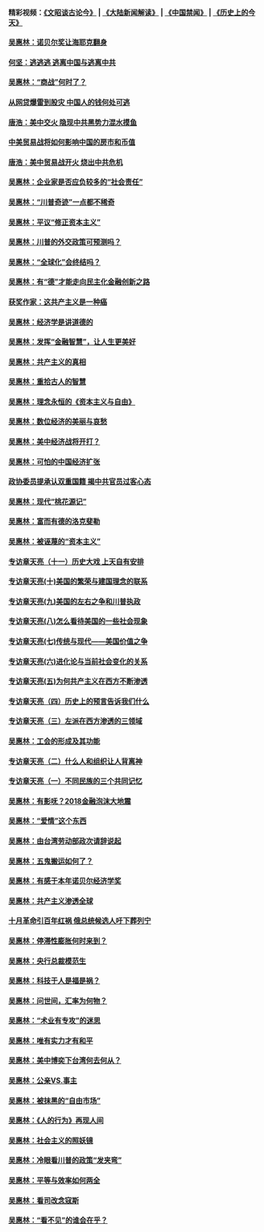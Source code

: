 #### 精彩视频：[《文昭谈古论今》](https://github.com/gfw-breaker/wenzhao/blob/master/README.md?t=12131531) | [《大陆新闻解读》](https://github.com/gfw-breaker/ntdtv-comedy/blob/master/README.md?t=12131531) | [《中国禁闻》](https://github.com/gfw-breaker/ntdtv-news/blob/master/README.md?t=12131531) | [《历史上的今天》](https://github.com/gfw-breaker/today-in-history/blob/master/README.md?t=12131531) 

#### [吴惠林：诺贝尔奖让海耶克翻身](../pages/nsc423/n10890049.md?t=12131531) 

#### [何坚：逃逃逃 逃离中国与逃离中共](../pages/nsc423/n10592891.md?t=12131531) 

#### [吴惠林：“商战”何时了？](../pages/nsc423/n10573558.md?t=12131531) 

#### [从网贷爆雷到股灾 中国人的钱何处可逃](../pages/nsc423/n10572800.md?t=12131531) 

#### [唐浩：美中交火 隐现中共黑势力混水摸鱼](../pages/nsc423/n10544040.md?t=12131531) 

#### [中美贸易战将如何影响中国的房市和币值](../pages/nsc423/n10543697.md?t=12131531) 

#### [唐浩：美中贸易战开火 烧出中共危机](../pages/nsc423/n10540126.md?t=12131531) 

#### [吴惠林：企业家是否应负较多的“社会责任”](../pages/nsc423/n10535022.md?t=12131531) 

#### [吴惠林：“川普奇迹”一点都不稀奇](../pages/nsc423/n10512808.md?t=12131531) 

#### [吴惠林：平议“修正资本主义”](../pages/nsc423/n10495724.md?t=12131531) 

#### [吴惠林：川普的外交政策可预测吗？](../pages/nsc423/n10462387.md?t=12131531) 

#### [吴惠林：“全球化”会终结吗？](../pages/nsc423/n10452838.md?t=12131531) 

#### [吴惠林：有“德”才能走向民主化金融创新之路](../pages/nsc423/n10432292.md?t=12131531) 

#### [获奖作家：这共产主义是一种癌](../pages/nsc423/n10431541.md?t=12131531) 

#### [吴惠林：经济学是讲道德的](../pages/nsc423/n10398014.md?t=12131531) 

#### [吴惠林：发挥“金融智慧”，让人生更美好](../pages/nsc423/n10375019.md?t=12131531) 

#### [吴惠林：共产主义的真相](../pages/nsc423/n10351394.md?t=12131531) 

#### [吴惠林：重拾古人的智慧](../pages/nsc423/n10337691.md?t=12131531) 

#### [吴惠林：理念永恒的《资本主义与自由》](../pages/nsc423/n10316274.md?t=12131531) 

#### [吴惠林：数位经济的美丽与哀愁](../pages/nsc423/n10292946.md?t=12131531) 

#### [吴惠林：美中经济战将开打？](../pages/nsc423/n10258825.md?t=12131531) 

#### [吴惠林：可怕的中国经济扩张](../pages/nsc423/n10219147.md?t=12131531) 

#### [政协委员提承认双重国籍 揭中共官员过客心态](../pages/nsc423/n10208809.md?t=12131531) 

#### [吴惠林：现代“桃花源记”](../pages/nsc423/n10185234.md?t=12131531) 

#### [吴惠林：富而有德的洛克斐勒](../pages/nsc423/n10142264.md?t=12131531) 

#### [吴惠林：被诬蔑的“资本主义”](../pages/nsc423/n10124816.md?t=12131531) 

#### [专访章天亮（十一）历史大戏 上天自有安排](../pages/nsc423/n10094905.md?t=12131531) 

#### [专访章天亮(十)美国的繁荣与建国理念的联系](../pages/nsc423/n10094899.md?t=12131531) 

#### [专访章天亮(九)美国的左右之争和川普执政](../pages/nsc423/n10094889.md?t=12131531) 

#### [专访章天亮(八)怎么看待美国的一些社会现象](../pages/nsc423/n10094857.md?t=12131531) 

#### [专访章天亮(七)传统与现代——美国价值之争](../pages/nsc423/n10093140.md?t=12131531) 

#### [专访章天亮(六)进化论与当前社会变化的关系](../pages/nsc423/n10092036.md?t=12131531) 

#### [专访章天亮(五)为何共产主义在西方不断渗透](../pages/nsc423/n10083620.md?t=12131531) 

#### [专访章天亮（四）历史上的预言告诉我们什么](../pages/nsc423/n10083606.md?t=12131531) 

#### [专访章天亮（三）左派在西方渗透的三领域](../pages/nsc423/n10081115.md?t=12131531) 

#### [吴惠林：工会的形成及其功能](../pages/nsc423/n10080633.md?t=12131531) 

#### [专访章天亮（二）什么人和组织让人背离神](../pages/nsc423/n10076637.md?t=12131531) 

#### [专访章天亮（一）不同民族的三个共同记忆](../pages/nsc423/n10074188.md?t=12131531) 

#### [吴惠林：有影呒？2018金融泡沫大地震](../pages/nsc423/n10040534.md?t=12131531) 

#### [吴惠林：“爱情”这个东西](../pages/nsc423/n10019423.md?t=12131531) 

#### [吴惠林：由台湾劳动部政次请辞说起](../pages/nsc423/n9979679.md?t=12131531) 

#### [吴惠林：五鬼搬运如何了？](../pages/nsc423/n9925338.md?t=12131531) 

#### [吴惠林：有感于本年诺贝尔经济学奖](../pages/nsc423/n9871883.md?t=12131531) 

#### [吴惠林：共产主义渗透全球](../pages/nsc423/n9812748.md?t=12131531) 

#### [十月革命引百年红祸 俄总统候选人吁下葬列宁](../pages/nsc423/n9810182.md?t=12131531) 

#### [吴惠林：停滞性膨胀何时来到？](../pages/nsc423/n9764136.md?t=12131531) 

#### [吴惠林：央行总裁模范生](../pages/nsc423/n9728134.md?t=12131531) 

#### [吴惠林：科技于人是福是祸？](../pages/nsc423/n9672982.md?t=12131531) 

#### [吴惠林：问世间，汇率为何物？](../pages/nsc423/n9621788.md?t=12131531) 

#### [吴惠林：“术业有专攻”的迷思](../pages/nsc423/n9580363.md?t=12131531) 

#### [吴惠林：唯有实力才有和平](../pages/nsc423/n9529599.md?t=12131531) 

#### [吴惠林：美中博奕下台湾何去何从？](../pages/nsc423/n9483598.md?t=12131531) 

#### [吴惠林：公亲VS.事主](../pages/nsc423/n9425637.md?t=12131531) 

#### [吴惠林：被抹黑的“自由市场”](../pages/nsc423/n9351545.md?t=12131531) 

#### [吴惠林：《人的行为》再现人间](../pages/nsc423/n9296339.md?t=12131531) 

#### [吴惠林：社会主义的照妖镜](../pages/nsc423/n9243460.md?t=12131531) 

#### [吴惠林：冷眼看川普的政策“发夹弯”](../pages/nsc423/n9120684.md?t=12131531) 

#### [吴惠林：平等与效率如何两全](../pages/nsc423/n9075430.md?t=12131531) 

#### [吴惠林：看司改念寇斯](../pages/nsc423/n9024915.md?t=12131531) 

#### [吴惠林：“看不见”的谁会在乎？](../pages/nsc423/n8977488.md?t=12131531) 

